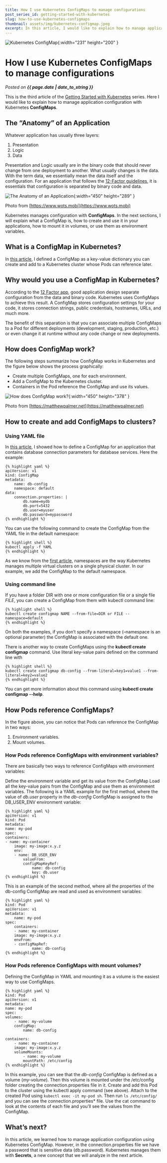 ```yaml
---
title: How I use Kubernetes ConfigMaps to manage configurations
post_series_id: getting-started-with-kubernetes
slug: how-to-use-kubernetes-configmaps
thumbnail: assets/img/kubernetes-configmap.jpeg
excerpt: In this article, I would like to explain how to manage application configuration in Kubernetes with ConfigMaps.
---
```


![Kubernetes ConfigMap](assets/img/kubernetes-configmap.jpeg){:width="231" height="200" }

# How I use Kubernetes ConfigMaps to manage configurations
_Posted on **{{ page.date | date_to_string }}**_

This is the third article of the [Getting Started with Kubernetes](getting-started-with-kubernetes) series. Here I would like to explain how to manage application configuration with Kubernetes **ConfigMaps**.

##  The “Anatomy” of an Application

Whatever application has usually three layers:

1. Presentation
2. Logic
3. Data

Presentation and Logic usually are in the binary code that should never change from one deployment to another. What usually changes is the data. With the term data, we essentially mean the data itself and the configuration. For an application that follows the [12-Factor guidelines](https://12factor.net/), it is essentials that configuration is separated by binary code and data.

![The Anatomy of an Application](assets/img/application-layers.png){:width="450" height="289" }

Photo from [https://www.wots.mobi](https://www.wots.mobi)

Kubernetes manages configuration with **ConfigMaps**. In the next sections, I will explain what a ConfigMap is, how to create and use it in your applications, how to mount it in volumes, or use them as environment variables.

## What is a ConfigMap in Kubernetes?

In [this article](getting-started-with-kubernetes), I defined a ConfigMap as a key-value dictionary you can create and add to a Kubernetes cluster whose Pods can reference later.

## Why would you use a ConfigMap in Kubernetes?

According to the [12 Factor app](https://12factor.net/), good application design separate configuration from the data and binary code. Kubernetes uses ConfigMaps to achieve this result. A ConfigMap stores configuration settings for your code, it stores connection strings, public credentials, hostnames, URLs, and much more.

The benefit of this separation is that you can associate multiple ConfigMaps to a Pod for different deployments (development, staging, production, etc.) or even change it at runtime without any code change or new deployments.

## How does ConfigMap work?

The following steps summarize how ConfigMap works in Kubernetes and the figure below shows the process graphically:

* Create multiple ConfigMaps, one for each environment.
* Add a ConfigMap to the Kubernetes cluster.
* Containers in the Pod reference the ConfigMap and use its values.

![How does ConfigMap work?](assets/img/configmap-diagram.gif){:width="450" height="378" }

Photo from [https://matthewpalmer.net](https://matthewpalmer.net)

## How to create and add ConfigMaps to clusters?

### Using YAML file

In [this article](getting-started-with-kubernetes), I showed how to define a ConfigMap for an application that contains database connection parameters for database services. Here the example:

    {% highlight yaml %}
    apiVersion: v1
    kind: ConfigMap
    metadata:
        name: db-config
        namespace: default
    data:
        connection.properties: |
            db.name=mydb
            db.port=5432
            db.user=myuser
            db.password=mypassword
    {% endhighlight %}

You can use the following command to create the ConfigMap from the YAML file in the default namespace:
 
    {% highlight shell %}
    kubectl apply -f YAML
    {% endhighlight %}

As we know from the [first article](getting-started-with-kubernetes), namespaces are the way Kubernetes manages multiple virtual clusters on a single physical cluster. In our example, we add the ConfigMap to the default namespace.

### Using command line

If you have a folder DIR with one or more configuration file or a single file *FILE*, you can create a ConfigMap from them with kubectl command line:

    {% highlight shell %}
    kubectl create configmap NAME --from-file=DIR or FILE --namespace=default
    {% endhighlight %}

On both the examples, if you don’t specify a namespace (–namespace is an optional parameter) the ConfigMap is associated with the default one.

There is another way to create ConfigMaps using the **kubectl create configmap** command. Use literal key-value pairs defined on the command line with

    {% highlight shell %}
    kubectl create configmap db-config --from-literal=key1=value1 --from-literal=key2=value2
    {% endhighlight %}

You can get more information about this command using **kubectl create configmap --help**.

## How Pods reference ConfigMaps?

In the figure above, you can notice that Pods can reference the ConfigMap in two ways:

1. Environment variables.
2. Mount volumes.

### How Pods reference ConfigMaps with environment variables?

There are basically two ways to reference ConfigMaps with environment variables:

Define the environment variable and get its value from the ConfigMap
Load all the key-value pairs from the ConfigMap and use them as environment variables.
The following is a YAML example for the first method, where the value of *db.user* property in the *db-config* ConfigMap is assigned to the DB_USER_ENV environment variable:

    {% highlight yaml %}
    apiVersion: v1
    kind: Pod
    metadata:
    name: my-pod
    spec:
    containers:
    - name: my-container
        image: my-image:x.y.z
        env:
        - name: DB_USER_ENV
            valueFrom:
            configMapKeyRef:
                name: db-config
                key: db.user
    {% endhighlight %}

This is an example of the second method, where all the properties of the db-config ConfigMap are read and used as environment variables:

    {% highlight yaml %}
    kind: Pod 
    apiVersion: v1 
    metadata:
        name: my-pod
    spec:
        containers:
        - name: my-container
        image: my-image:x.y.z 
        envFrom:
        - configMapRef:
                name: db-config
    {% endhighlight %}

### How Pods reference ConfigMaps with mount volumes?

Defining the ConfigMap in YAML and mounting it as a volume is the easiest way to use ConfigMaps.

    {% highlight yaml %}
    kind: Pod 
    apiVersion: v1 
    metadata:
    name: my-pod 
    spec:
    volumes:
        - name: my-volume
        configMap:
            name: db-config

    containers:
        - name: my-container
        image: my-image:x.y.z
        volumeMounts:
            - name: my-volume
            mountPath: /etc/config
    {% endhighlight %}

In this example, you can see that the *db-config* ConfigMap is defined as a volume (*my-volume*). Then this volume is mounted under the /etc/config folder creating the connection.properties file in it. Create and add this Pod to the cluster using the kubectl apply command (see above). Attach to the created Pod using `kubectl exec -it my-pod sh`. Then run `ls /etc/config/` and you can see the *c*onnection.properties* file. Use the cat command to look at the contents of each file and you’ll see the values from the ConfigMap.

## What’s next?

In this article, we learned how to manage application configuration using Kubernetes ConfigMap. However, in the connection.properties file we have a password that is sensitive data (db.password). Kubernetes manages them with **Secrets**, a new concept that we will analyze in the next article.
